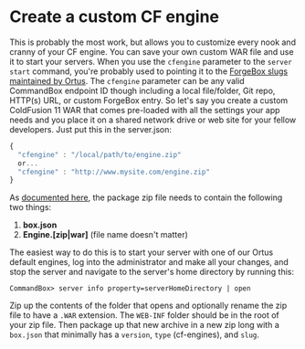 # Create a custom CF engine
This is probably the most work, but allows you to customize every nook and cranny of your CF engine.  You can save your own custom WAR file and use it to start your servers.  When you use the `cfengine` parameter to the `server start` command, you're probably used to pointing it to the [ForgeBox slugs maintained by Ortus](https://www.forgebox.io/type/cf-engines).  The `cfengine` parameter can be any valid CommandBox endpoint ID though including a local file/folder, Git repo, HTTP(s) URL, or custom ForgeBox entry.  So let's say you create a custom ColdFusion 11 WAR that comes pre-loaded with all the settings your app needs and you place it on a shared network drive or web site for your fellow developers.  Just put this in the server.json:

```js
{
  "cfengine" : "/local/path/to/engine.zip"
  or...
  "cfengine" : "http://www.mysite.com/engine.zip"
}
```
As [documented here](https://ortus.gitbooks.io/commandbox-documentation/content/embedded_server/multi-engine_support.html), the package zip file needs to contain the following two things:

1. **box.json**
2. **Engine.[zip|war]** (file name doesn't matter)

The easiest way to do this is to start your server with one of our Ortus default engines, log into the administrator and make all your changes, and stop the server and navigate to the server's home directory by running this:
```
CommandBox> server info property=serverHomeDirectory | open
```

Zip up the contents of the folder that opens and optionally rename the zip file to have a `.WAR` extension.  The `WEB-INF` folder should be in the root of your zip file.  Then package up that new archive in a new zip long with a `box.json` that minimally has a `version`, `type` (cf-engines), and `slug`.

